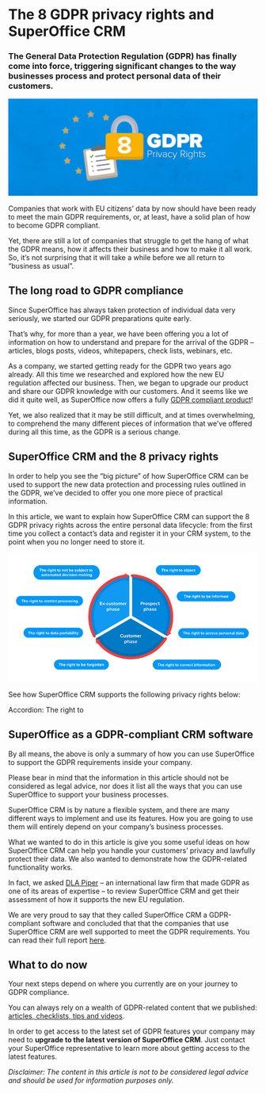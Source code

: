 # The 8 GDPR privacy rights and SuperOffice CRM

### The General Data Protection Regulation (GDPR) has finally come into force, triggering significant changes to the way businesses process and protect personal data of their customers.

![GDPR Privacy Rights][img1]

Companies that work with EU citizens’ data by now should have been ready to meet the main GDPR requirements, or, at least, have a solid plan of how to become GDPR compliant.

Yet, there are still a lot of companies that struggle to get the hang of what the GDPR means, how it affects their business and how to make it all work. So, it’s not surprising that it will take a while before we all return to “business as usual”.

## The long road to GDPR compliance

Since SuperOffice has always taken protection of individual data very seriously, we started our GDPR preparations quite early.

That’s why, for more than a year, we have been offering you a lot of information on how to understand and prepare for the arrival of the GDPR – articles, blogs posts, videos, whitepapers, check lists, webinars, etc.

As a company, we started getting ready for the GDPR two years ago already. All this time we researched and explored how the new EU regulation affected our business. Then, we began to upgrade our product and share our GDPR knowledge with our customers. And it seems like we did it quite well, as SuperOffice now offers a fully [GDPR compliant product](https://www.superoffice.com/globalassets/home-trust-centre/gdpr-and-crm/dla-piper---gdpr-compliance-superoffice-crm_en.pdf)!

Yet, we also realized that it may be still difficult, and at times overwhelming, to comprehend the many different pieces of information that we’ve offered during all this time, as the GDPR is a serious change.

## SuperOffice CRM and the 8 privacy rights

In order to help you see the “big picture” of how SuperOffice CRM can be used to support the new data protection and processing rules outlined in the GDPR, we’ve decided to offer you one more piece of practical information.

In this article, we want to explain how SuperOffice CRM can support the 8 GDPR privacy rights across the entire personal data lifecycle: from the first time you collect a contact’s data and register it in your CRM system, to the point when you no longer need to store it.

![The 8 privacy rights][img2]

See how SuperOffice CRM supports the following privacy rights below:

Accordion: The right to

## SuperOffice as a GDPR-compliant CRM software

By all means, the above is only a summary of how you can use SuperOffice to support the GDPR requirements inside your company.

Please bear in mind that the information in this article should not be considered as legal advice, nor does it list all the ways that you can use SuperOffice to support your business processes.

SuperOffice CRM is by nature a flexible system, and there are many different ways to implement and use its features. How you are going to use them will entirely depend on your company’s business processes.

What we wanted to do in this article is give you some useful ideas on how SuperOffice CRM can help you handle your customers’ privacy and lawfully protect their data. We also wanted to demonstrate how the GDPR-related functionality works.

In fact, we asked [DLA Piper](https://www.dlapiper.com/en/europe/) – an international law firm that made GDPR as one of its areas of expertise – to review SuperOffice CRM and get their assessment of how it supports the new EU regulation.

We are very proud to say that they called SuperOffice CRM a GDPR-compliant software and concluded that that the companies that use SuperOffice CRM are well supported to meet the GDPR requirements. You can read their full report  [here](https://www.superoffice.com/globalassets/home-trust-centre/gdpr-and-crm/dla-piper---gdpr-compliance-superoffice-crm_en.pdf).

## What to do now

Your next steps depend on where you currently are on your journey to GDPR compliance.

You can always rely on a wealth of GDPR-related content that we published: [articles, checklists, tips and videos](https://community.superoffice.com/EPiServer/CMS/~/link/5eff65c8250c48faa3604c1e21503310.aspx?category=GDPR).

In order to get access to the latest set of GDPR features your company may need to **upgrade to the latest version of SuperOffice CRM**. Just contact your SuperOffice representative to learn more about getting access to the latest features. 

*Disclaimer: The content in this article is not to be considered legal advice and should be used for information purposes only.*





[img1]:media/gdpr-privacy-rights-article.png
[img2]:media/8-privacy-rights-and-customer-lifecycle.png